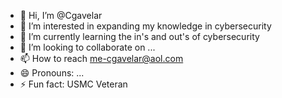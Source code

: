 - 👋 Hi, I’m @Cgavelar
- 👀 I’m interested in expanding my knowledge in cybersecurity
- 🌱 I’m currently learning the in's and out's of cybersecurity
- 💞️ I’m looking to collaborate on ...
- 📫 How to reach me-cgavelar@aol.com
- 😄 Pronouns: ...
- ⚡ Fun fact: USMC Veteran

<!---
Cgavelar/Cgavelar is a ✨ special ✨ repository because its `README.md` (this file) appears on your GitHub profile.
You can click the Preview link to take a look at your changes.
--->
